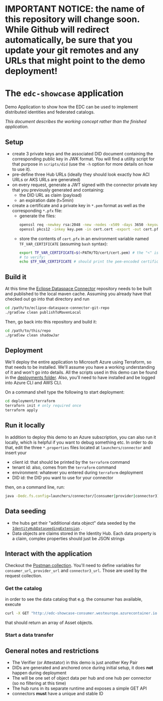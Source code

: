 # IMPORTANT NOTICE: the name of this repository will change soon. While Github will redirect automatically, be sure that you update your git remotes and any URLs that might point to the demo deployment!

# The `edc-showcase` application

Demo Application to show how the EDC can be used to implement distributed identities and federated catalogs.

_This document describes the working concept rather than the finished application._

## Setup

- create 3 private keys and the associated DID document containing the corresponding public key in JWK format. You will
  find a utility script for that purpose in `scripts/did` (use the `-h` option for more details on how to use it).
- pre-define three Hub URLs (ideally they should look exactly how ACI URLs or AKS URLs are generated)
- on every request, generate a JWT signed with the connector private key that you previously generated and containing:
  + the DID URL as claim (payload)
  + an expiration date (t+5min)
- create a certificate and a private key in `*.pem` format as well as the corresponding `*.pfx` file:
  - generate the files:
     ```bash 
     openssl req -newkey rsa:2048 -new -nodes -x509 -days 3650 -keyout key.pem -out cert.pem
     openssl pkcs12 -inkey key.pem -in cert.cert -export -out cert.pfx
     ```
  - store the contents of `cert.pfx` in an environment variable named `TF_VAR_CERTIFICATE` (assuming `bash` syntax):
    ```bash
    export TF_VAR_CERTIFICATE=$(<PATH/TO/cert/cert.pem) # the "<" is important!
    # to verify:
    echo $TF_VAR_CERTIFICATE # should print the pem-encoded certificate
    ```

## Build it

At this time the [Eclipse Dataspace Connector](https://github.com/eclipse-dataspaceconnector/DataSpaceConnector)
repository needs to be built and published to the local maven cache. Assuming you already have that checked out go into
that directory and run

```bash
cd /path/to/eclipse-dataspace-connector-git-repo
./gradlew clean publishToMavenLocal
```

Then, go back into this repository and build it:

```bash
cd /path/to/this/repo
./gradlew clean shadowJar
```

## Deployment

We'll deploy the entire application to Microsoft Azure using Terraform, so that needs to be installed. We'll assume you
have a working understanding of it and won't go into details. All the scripts used in this demo can be found in
the  [deployments folder](deployment/terraform). Also, you'll need to have installed and be logged into Azure CLI and
AWS CLI.

On a command shell type the following to start deployment:

```bash
cd deployment/terraform
terraforn init # only required once
terraform apply
```

## Run it locally

In addition to deploy this demo to an Azure subscription, you can also run it locally, which is helpful if you want to
debug something etc. In order to do that, edit the three `*.properties` files located at `launchers/connector` and
insert your

- client id: that should be printed by the `terraform` command
- tenant id: also, comes from the `terraform` command
- environment: whatever you entered during `terraform` deployment
- DID id: the DID you want to use for your connector

then, on a command line, run:

```bash
java -Dedc.fs.config=launchers/connector/[consumer|provider|connector3].properties -jar launchers/connector/build/libs/connector.jar
```

## Data seeding

- the hubs get their "additional data object" data seeded by
  the [`IdentityHubDataseedingExtension`](extensions/dataseeding/hub/src/main/java/org/eclipse/dataspaceconnector/dataseeding/catalog/IdentityHubDataseedingExtension.java)
  .
- Data objects are claims stored in the Identity Hub. Each data property is a claim, complex properties should just be
  JSON strings

## Interact with the application

Checkout the [Postman collection](resources/MSFT_EDC_Demo.postman_collection.json). You'll need to define variables
for `consumer_url`, `provider_url` and `connector3_url`. Those are used by the request collection.

### Get the catalog

in order to see the data catalog that e.g. the consumer has available, execute

```bash
curl -X GET "http://edc-showcase-consumer.westeurope.azurecontainer.io:8181/api/catalog/cached"
```

that should return an array of Asset objects.

### Start a data transfer

## General notes and restrictions

- The Verifier (or Attestator) in this demo is just another Key Pair
- DIDs are generated and anchored once during initial setup, it does **not** happen during deployment
- The will be one set of object data per hub and one hub per connector (so no filtering at this time)
- The hub runs in its separate runtime and exposes a simple GET API
- connectors **must** have a unique and stable ID
